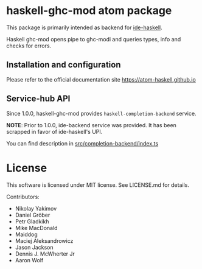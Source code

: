 # haskell-ghc-mod atom package

This package is primarily intended as backend for [ide-haskell](https://atom.io/packages/ide-haskell).

Haskell ghc-mod opens pipe to ghc-modi and queries types, info and checks
for errors.

## Installation and configuration

Please refer to the official documentation site <https://atom-haskell.github.io>

## Service-hub API

Since 1.0.0, haskell-ghc-mod provides `haskell-completion-backend` service.

**NOTE**: Prior to 1.0.0, ide-backend service was provided. It has been scrapped in favor of ide-haskell's UPI.

You can find description in [src/completion-backend/index.ts][2]

[2]:https://github.com/atom-haskell/haskell-ghc-mod/blob/master/src/completion-backend/index.ts

# License

This software is licensed under MIT license. See LICENSE.md for details.

Contributors:

* Nikolay Yakimov
* Daniel Gröber
* Petr Gladkikh
* Mike MacDonald
* Maiddog
* Maciej Aleksandrowicz
* Jason Jackson
* Dennis J. McWherter Jr
* Aaron Wolf
